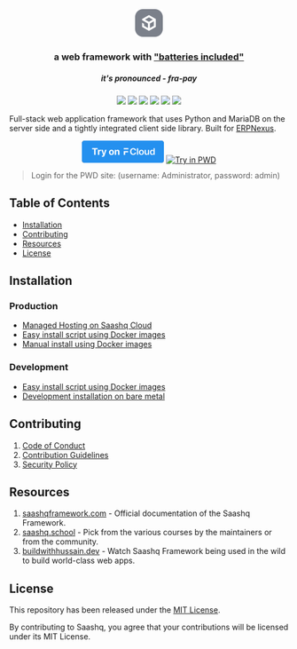 <div align="center">
	<picture>
		<source media="(prefers-color-scheme: dark)" srcset=".github/saashq-framework-logo-dark.svg">
		<img src=".github/saashq-framework-logo.svg" height="50">
	</picture>
	<h3>
		a web framework with <a href="https://www.youtube.com/watch?v=LOjk3m0wTwg">"batteries included"</a>
	</h3>
	<h5>
		it's pronounced - <em>fra-pay</em>
	</h5>
</div>

<div align="center">
	<a target="_blank" href="#LICENSE" title="License: MIT"><img src="https://img.shields.io/badge/License-MIT-success.svg"></a>
	<a target="_blank" href="https://www.python.org/downloads/" title="Python version"><img src="https://img.shields.io/badge/python-%3E=_3.10-success.svg"></a>
	<a href="https://saashqframework.com/docs"><img src="https://img.shields.io/badge/docs-%F0%9F%93%96-success.svg"/></a>
	<a href="https://github.com/saashqdev/saashq/actions/workflows/server-tests.yml"><img src="https://github.com/saashqdev/saashq/actions/workflows/server-tests.yml/badge.svg"></a>
	<a href="https://github.com/saashqdev/saashq/actions/workflows/ui-tests.yml"><img src="https://github.com/saashqdev/saashq/actions/workflows/ui-tests.yml/badge.svg?branch=develop"></a>
	<a href="https://codecov.io/gh/saashq/saashq"><img src="https://codecov.io/gh/saashq/saashq/branch/develop/graph/badge.svg?token=XoTa679hIj"/></a>
</div>


Full-stack web application framework that uses Python and MariaDB on the server side and a tightly integrated client side library. Built for [ERPNexus](https://erpnexus.com).

<div align="center" style="max-height: 40px;">
	<a href="https://saashqcloud.com/saashq/signup"><img src=".github/try-on-f-cloud-button.svg" height="40"></a>
	<a href="https://labs.play-with-docker.com/?stack=https://raw.githubusercontent.com/gavindsouza/install-scripts/main/saashq/pwd.yml"><img src="https://raw.githubusercontent.com/play-with-docker/stacks/master/assets/images/button.png" alt="Try in PWD" height="37"/></a>
</div>

> Login for the PWD site: (username: Administrator, password: admin)

## Table of Contents
* [Installation](#installation)
* [Contributing](#contributing)
* [Resources](#resources)
* [License](#license)

## Installation

### Production
* [Managed Hosting on Saashq Cloud](https://saashqcloud.com/)
* [Easy install script using Docker images](https://github.com/saashq/wrench/tree/develop#easy-install-script)
* [Manual install using Docker images](https://github.com/saashqdev/shq-framework_docker)

### Development
* [Easy install script using Docker images](https://github.com/saashq/wrench/tree/develop#easy-install-script)
* [Development installation on bare metal](https://saashqframework.com/docs/user/en/installation)


## Contributing

1. [Code of Conduct](CODE_OF_CONDUCT.md)
1. [Contribution Guidelines](https://github.com/saashq/erpnexus/wiki/Contribution-Guidelines)
1. [Security Policy](SECURITY.md)

## Resources

1. [saashqframework.com](https://saashqframework.com) - Official documentation of the Saashq Framework.
1. [saashq.school](https://saashq.school) - Pick from the various courses by the maintainers or from the community.
1. [buildwithhussain.dev](https://buildwithhussain.dev) - Watch Saashq Framework being used in the wild to build world-class web apps.

## License
This repository has been released under the [MIT License](LICENSE).

By contributing to Saashq, you agree that your contributions will be licensed under its MIT License.
